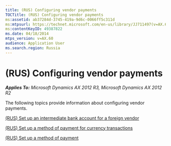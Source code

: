 ```yaml
---
title: (RUS) Configuring vendor payments
TOCTitle: (RUS) Configuring vendor payments
ms:assetid: ab37284d-3745-419a-9d6c-0066ff5c311d
ms:mtpsurl: https://technet.microsoft.com/en-us/library/JJ711497(v=AX.60)
ms:contentKeyID: 49387822
ms.date: 04/18/2014
mtps_version: v=AX.60
audience: Application User
ms.search.region: Russia
---
```


# (RUS) Configuring vendor payments 


_**Applies To:** Microsoft Dynamics AX 2012 R3, Microsoft Dynamics AX 2012 R2_

The following topics provide information about configuring vendor payments.

[(RUS) Set up an intermediate bank account for a foreign vendor](rus-set-up-an-intermediate-bank-account-for-a-foreign-vendor.md)

[(RUS) Set up a method of payment for currency transactions](rus-set-up-a-method-of-payment-for-currency-transactions.md)

[(RUS) Set up a method of payment](rus-set-up-a-method-of-payment.md)

  


